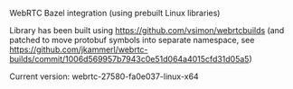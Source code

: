 WebRTC Bazel integration (using prebuilt Linux libraries)

Library has been built using https://github.com/vsimon/webrtcbuilds
(and patched to move protobuf symbols into separate namespace, see
https://github.com/jkammerl/webrtc-builds/commit/1006d569957b7943c0e51d064a4015cfd31d05a5)

Current version: webrtc-27580-fa0e037-linux-x64
